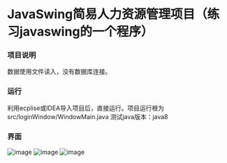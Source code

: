 # JavaSwing简易人力资源管理项目（练习javaswing的一个程序）
### 项目说明
数据使用文件读入，没有数据库连接。
### 运行
利用ecplise或IDEA导入项目后，直接运行。项目运行根为src/loginWindow/WindowMain.java
测试java版本：java8

### 界面
![image](https://github.com/zhenghaoyang24/java-swing-/assets/95458562/c5f782eb-7f2a-481a-8ef3-26cc845db250)
![image](https://github.com/zhenghaoyang24/java-swing-/assets/95458562/dce69acf-77e4-4840-be91-9e3aab0a4ec8)
![image](https://github.com/zhenghaoyang24/java-swing-/assets/95458562/2ee4ecac-3aac-46e9-9bc9-99f70ed5f6dc)




